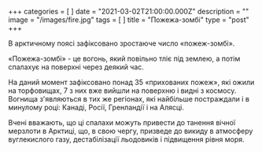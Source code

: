 +++
categories = [ ]
date = "2021-03-02T21:00:00.000Z"
description = ""
image = "/images/fire.jpg"
tags = [ ]
title = "Пожежа-зомбі"
type = "post"
+++

В арктичному поясі зафіксовано зростаюче число «пожеж-зомбі».  
  
«Пожежа-зомбі» - це вогонь, який повільно тліє під землею, а потім спалахує на поверхні через деякий час.  
  
На даний момент зафіксовано понад 35 «прихованих пожеж», які ожили на торфовищах, 7 з них вже вийшли на поверхню і виднi з космосу. Вогнища з'являються в тих же регіонах, які найбільше постраждали і в минулому році: Канаді, Росії, Гренландії і на Алясці.  
  
Вчені вважають, що ці спалахи можуть привести до танення вічної мерзлоти в Арктиці, що, в свою чергу, призведе до викиду в атмосферу вуглекислого газу, дестабілізації льодовиків і підвищення рівня моря.
